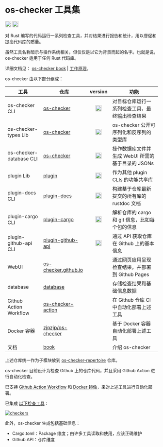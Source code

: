 # os-checker 工具集

[<img alt="github" src="https://img.shields.io/github/license/os-checker/os-checker" height="20">](https://github.com/os-checker/os-checker)
[<img alt="github" src="https://img.shields.io/crates/v/os-checker" height="20">](https://crates.io/crates/os-checker)

对 Rust 编写的代码运行一系列检查工具，并对结果进行报告和统计，用以督促和提高代码库的质量。

虽然工具名称暗示与操作系统相关，但仅仅是以它为背景而起的名字。也就是说， os-checker 适用于任何 Rust 代码库。

详细文档见： [os-checker book](https://os-checker.github.io/book/checkers.html) | [工作原理](https://os-checker.github.io/book/under-the-hood.html)。

os-checker 由以下部分组成：

| 工具                    | 仓库                          |                                                 version                                                | 功能                                              |
|-------------------------|-------------------------------|:------------------------------------------------------------------------------------------------------:|---------------------------------------------------|
| os-checker CLI          | [os-checker]                  |          [<img alt="github" src="https://img.shields.io/crates/v/os-checker" height="20">][1]          | 对目标仓库运行一系列检查工具，最终输出检查结果    |
| os-checker-types Lib    | [os-checker]                  |      [<img alt="github" src="https://img.shields.io/crates/v/os-checker-types" height="20">][1.1]      | os-checker 公开可序列化和反序列的类型库           |
| os-checker-database CLI | [os-checker]                  |     [<img alt="github" src="https://img.shields.io/crates/v/os-checker-database" height="20">][1.2]    | 操作数据库文件并生成 WebUI 所需的基于目录的 JSONs |
| plugin Lib              | [plugin]                      |       [<img alt="github" src="https://img.shields.io/crates/v/os-checker-plugin" height="20">][0]      | 作为其他 plugin CLIs 的功能共享库                 |
| plugin-docs CLI         | [plugin-docs]                 |    [<img alt="github" src="https://img.shields.io/crates/v/os-checker-plugin-docs" height="20">][2]    | 构建基于仓库最新提交的所有库的 rustdoc 文档       |
| plugin-cargo CLI        | [plugin-cargo]                |    [<img alt="github" src="https://img.shields.io/crates/v/os-checker-plugin-cargo" height="20">][3]   | 解析仓库的 cargo 和 git 信息，比如每个包的信息    |
| plugin-github-api CLI   | [plugin-github-api]           | [<img alt="github" src="https://img.shields.io/crates/v/os-checker-plugin-github-api" height="20">][4] | 通过 API 获取仓库在 Github 上的基本信息           |
| WebUI                   | [os-checker.github.io][WebUI] |                                                                                                        | 通过网页应用呈现检查结果，并部署到 Github Pages   |
| database                | [database]                    |                                                                                                        | 存储检查结果和基础信息数据                        |
| Github Action Workflow  | [os-checker-action]           |                                                                                                        | 在 Github 仓库 CI 中自动化部署上述工具            |
| Docker 容器             | [zjpzjp/os-checker]           |                                                                                                        | 基于 Docker 容器自动化部署上述工具                |
| 文档                    | [book]                        |                                                                                                        | 介绍 os-checker                                   |

上述仓库统一作为子模块放到 [os-checker-repertoire] 仓库。

[os-checker-repertoire]: https://github.com/os-checker/os-checker-repertoire

[os-checker]: https://github.com/os-checker/os-checker
[1]: https://crates.io/crates/os-checker
[1.1]: https://crates.io/crates/os-checker-types
[1.2]: https://crates.io/crates/os-checker-database
[plugin]: https://github.com/os-checker/plugin
[0]: https://crates.io/crates/os-checker-plugin
[plugin-docs]: https://github.com/os-checker/docs
[2]: https://crates.io/crates/os-checker-plugin-docs
[plugin-cargo]: https://github.com/os-checker/plugin-cargo
[3]: https://crates.io/crates/os-checker-plugin-cargo
[plugin-github-api]: https://github.com/os-checker/plugin-github-api
[4]: https://crates.io/crates/os-checker-plugin-github-api

[os-checker-action]: https://github.com/os-checker/os-checker-action
[zjpzjp/os-checker]: https://hub.docker.com/repository/docker/zjpzjp/os-checker

[WebUI]: https://github.com/os-checker/os-checker.github.io
[os-checker.github.io]: https://os-checker.github.io
[database]: https://github.com/os-checker/database
[book]: https://github.com/os-checker/book

os-checker 目前设计为检查 Github 上的仓库代码，并且采用 Github Action 进行自动化检查。

已支持 [Github Action Workflow][os-checker-action] 和 [Docker 镜像][zjpzjp/os-checker]，来对上述工具进行自动化部署。

已集成 [以下检查工具](https://os-checker.github.io/book/checkers.html)：

[![checkers](https://github.com/user-attachments/assets/2c488c58-ff69-42e5-aa20-0b8e174f416f)](https://os-checker.github.io/book/checkers.html)

此外，os-checker 生成包括基础信息：
* Cargo.toml：Package 维度；由许多工具读取和使用，应该正确维护
* Github API：仓库维度



